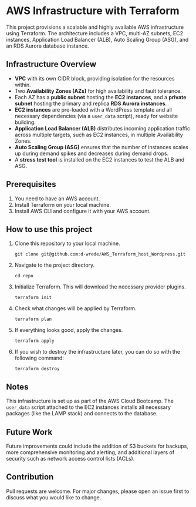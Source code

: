 # AWS Infrastructure with Terraform

This project provisions a scalable and highly available AWS infrastructure using Terraform. The architecture includes a VPC, multi-AZ subnets, EC2 instances, Application Load Balancer (ALB), Auto Scaling Group (ASG), and an RDS Aurora database instance.

## Infrastructure Overview

- **VPC** with its own CIDR block, providing isolation for the resources within.
- Two **Availability Zones (AZs)** for high availability and fault tolerance.
- Each AZ has a **public subnet** hosting the **EC2 instances**, and a **private subnet** hosting the primary and replica **RDS Aurora instances**.
- **EC2 instances** are pre-loaded with a WordPress template and all necessary dependencies (via a `user_data` script), ready for website building.
- **Application Load Balancer (ALB)** distributes incoming application traffic across multiple targets, such as EC2 instances, in multiple Availability Zones.
- **Auto Scaling Group (ASG)** ensures that the number of instances scales up during demand spikes and decreases during demand drops.
- A **stress test tool** is installed on the EC2 instances to test the ALB and ASG.

## Prerequisites

1. You need to have an AWS account.
2. Install Terraform on your local machine.
3. Install AWS CLI and configure it with your AWS account.

## How to use this project

1. Clone this repository to your local machine.

    ```
    git clone git@github.com:d-wrede/AWS_Terraform_host_Wordpress.git
    ```

2. Navigate to the project directory.

    ```
    cd repo
    ```

3. Initialize Terraform. This will download the necessary provider plugins.

    ```
    terraform init
    ```

4. Check what changes will be applied by Terraform.

    ```
    terraform plan
    ```

5. If everything looks good, apply the changes.

    ```
    terraform apply
    ```

6. If you wish to destroy the infrastructure later, you can do so with the following command:

    ```
    terraform destroy
    ```

## Notes

This infrastructure is set up as part of the AWS Cloud Bootcamp. The `user_data` script attached to the EC2 instances installs all necessary packages (like the LAMP stack) and connects to the database.

## Future Work

Future improvements could include the addition of S3 buckets for backups, more comprehensive monitoring and alerting, and additional layers of security such as network access control lists (ACLs).

## Contribution

Pull requests are welcome. For major changes, please open an issue first to discuss what you would like to change.

